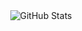 <div align="center">
  <img src="https://github-readme-stats.vercel.app/api?username=praneethhosalli&show_icons=true&theme=transparent&hide_border=true&include_all_commits=true&count_private=true&custom_title=GitHub%20Stats&title_color=FF8C00&icon_color=FF8C00&text_color=ffffff&bg_color=00000000" alt="GitHub Stats" />
</div>
